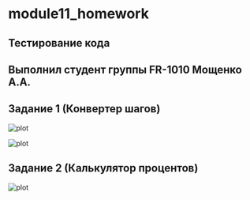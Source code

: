 # module11_homework

## Тестирование кода

## Выполнил студент группы FR-1010 Мощенко А.А.

## Задание 1 (Конвертер шагов)

![plot](https://github.com/AndrewMosh/step-converter/blob/main/src/converter.png)

![plot](https://github.com/AndrewMosh/step-converter/blob/main/src/jest%20testing.png)

## Задание 2 (Калькулятор процентов)

![plot](https://github.com/AndrewMosh/step-converter/blob/main/src/task2%20new.png)
